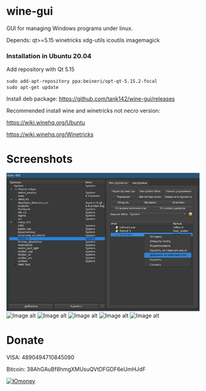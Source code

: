 # wine-gui
GUI for managing Windows programs under linux.

Depends: qt>=5.15 winetricks xdg-utils icoutils imagemagick

### Installation in Ubuntu 20.04
Add repository with Qt 5.15
```
sudo add-apt-repository ppa:beineri/opt-qt-5.15.2-focal
sudo apt-get update
```
Install deb package: https://github.com/tank142/wine-gui/releases

Recommended install wine and winetricks not necro version:

https://wiki.winehq.org/Ubuntu

https://wiki.winehq.org/Winetricks

# Screenshots
![Image alt](https://github.com/tank142/wine-gui/raw/qt6/screenshot1.jpg)
![Image alt](https://github.com/tank142/wine-gui/raw/qt6/screenshot6.jpg)
![Image alt](https://github.com/tank142/wine-gui/raw/qt6/screenshot3.jpg)
![Image alt](https://github.com/tank142/wine-gui/raw/qt6/screenshot2.jpg)
![Image alt](https://github.com/tank142/wine-gui/raw/qt6/screenshot4.jpg)
![Image alt](https://github.com/tank142/wine-gui/raw/qt6/screenshot5.jpg)

# Donate
VISA: 4890494710845090

Bitcoin: 38AhGAuBf8hmgXMUsuQVtDFGDF6eUmHJdF

[![Юmoney](https://i.imgur.com/KrkyEbB.png)](https://yoomoney.ru/to/4100112399871490)
